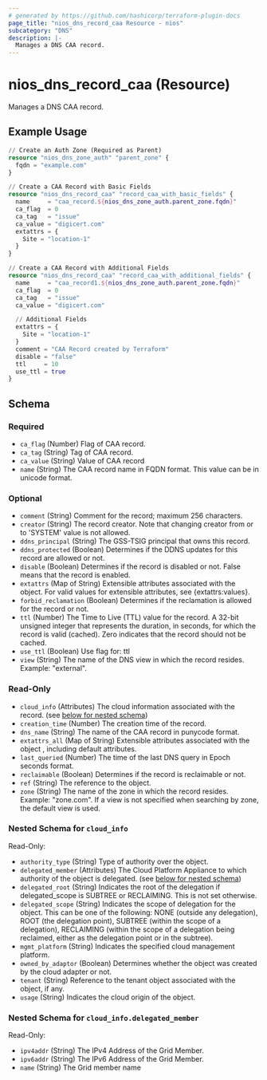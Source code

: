 ```yaml
---
# generated by https://github.com/hashicorp/terraform-plugin-docs
page_title: "nios_dns_record_caa Resource - nios"
subcategory: "DNS"
description: |-
  Manages a DNS CAA record.
---
```


# nios_dns_record_caa (Resource)

Manages a DNS CAA record.

## Example Usage

```terraform
// Create an Auth Zone (Required as Parent)
resource "nios_dns_zone_auth" "parent_zone" {
  fqdn = "example.com"
}

// Create a CAA Record with Basic Fields
resource "nios_dns_record_caa" "record_caa_with_basic_fields" {
  name     = "caa_record.${nios_dns_zone_auth.parent_zone.fqdn}"
  ca_flag  = 0
  ca_tag   = "issue"
  ca_value = "digicert.com"
  extattrs = {
    Site = "location-1"
  }
}

// Create a CAA Record with Additional Fields
resource "nios_dns_record_caa" "record_caa_with_additional_fields" {
  name     = "caa_record1.${nios_dns_zone_auth.parent_zone.fqdn}"
  ca_flag  = 0
  ca_tag   = "issue"
  ca_value = "digicert.com"

  // Additional Fields
  extattrs = {
    Site = "location-1"
  }
  comment = "CAA Record created by Terraform"
  disable = "false"
  ttl     = 10
  use_ttl = true
}
```

<!-- schema generated by tfplugindocs -->
## Schema

### Required

- `ca_flag` (Number) Flag of CAA record.
- `ca_tag` (String) Tag of CAA record.
- `ca_value` (String) Value of CAA record
- `name` (String) The CAA record name in FQDN format. This value can be in unicode format.

### Optional

- `comment` (String) Comment for the record; maximum 256 characters.
- `creator` (String) The record creator. Note that changing creator from or to 'SYSTEM' value is not allowed.
- `ddns_principal` (String) The GSS-TSIG principal that owns this record.
- `ddns_protected` (Boolean) Determines if the DDNS updates for this record are allowed or not.
- `disable` (Boolean) Determines if the record is disabled or not. False means that the record is enabled.
- `extattrs` (Map of String) Extensible attributes associated with the object. For valid values for extensible attributes, see {extattrs:values}.
- `forbid_reclamation` (Boolean) Determines if the reclamation is allowed for the record or not.
- `ttl` (Number) The Time to Live (TTL) value for the record. A 32-bit unsigned integer that represents the duration, in seconds, for which the record is valid (cached). Zero indicates that the record should not be cached.
- `use_ttl` (Boolean) Use flag for: ttl
- `view` (String) The name of the DNS view in which the record resides. Example: "external".

### Read-Only

- `cloud_info` (Attributes) The cloud information associated with the record. (see [below for nested schema](#nestedatt--cloud_info))
- `creation_time` (Number) The creation time of the record.
- `dns_name` (String) The name of the CAA record in punycode format.
- `extattrs_all` (Map of String) Extensible attributes associated with the object , including default attributes.
- `last_queried` (Number) The time of the last DNS query in Epoch seconds format.
- `reclaimable` (Boolean) Determines if the record is reclaimable or not.
- `ref` (String) The reference to the object.
- `zone` (String) The name of the zone in which the record resides. Example: "zone.com". If a view is not specified when searching by zone, the default view is used.

<a id="nestedatt--cloud_info"></a>
### Nested Schema for `cloud_info`

Read-Only:

- `authority_type` (String) Type of authority over the object.
- `delegated_member` (Attributes) The Cloud Platform Appliance to which authority of the object is delegated. (see [below for nested schema](#nestedatt--cloud_info--delegated_member))
- `delegated_root` (String) Indicates the root of the delegation if delegated_scope is SUBTREE or RECLAIMING. This is not set otherwise.
- `delegated_scope` (String) Indicates the scope of delegation for the object. This can be one of the following: NONE (outside any delegation), ROOT (the delegation point), SUBTREE (within the scope of a delegation), RECLAIMING (within the scope of a delegation being reclaimed, either as the delegation point or in the subtree).
- `mgmt_platform` (String) Indicates the specified cloud management platform.
- `owned_by_adaptor` (Boolean) Determines whether the object was created by the cloud adapter or not.
- `tenant` (String) Reference to the tenant object associated with the object, if any.
- `usage` (String) Indicates the cloud origin of the object.

<a id="nestedatt--cloud_info--delegated_member"></a>
### Nested Schema for `cloud_info.delegated_member`

Read-Only:

- `ipv4addr` (String) The IPv4 Address of the Grid Member.
- `ipv6addr` (String) The IPv6 Address of the Grid Member.
- `name` (String) The Grid member name
